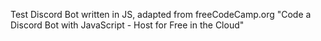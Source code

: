 Test Discord Bot written in JS, adapted from freeCodeCamp.org "Code a Discord Bot with JavaScript - Host for Free in the Cloud"